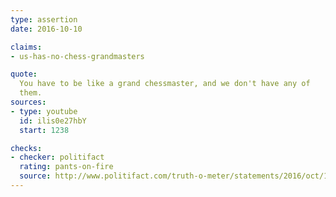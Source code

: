 ```yaml
---
type: assertion
date: 2016-10-10

claims:
- us-has-no-chess-grandmasters

quote:
  You have to be like a grand chessmaster, and we don't have any of
  them.
sources:
- type: youtube
  id: ilis0e27hbY
  start: 1238

checks:
- checker: politifact
  rating: pants-on-fire
  source: http://www.politifact.com/truth-o-meter/statements/2016/oct/14/donald-trump/donald-trump-wrongly-maligns-us-chess-prowess/
---
```


